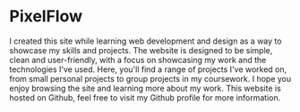 # PixelFlow
I created this site while learning web development and design as a way to showcase my skills and projects. The website is designed to be simple, clean and user-friendly, with a focus on showcasing my work and the technologies I've used. Here, you'll find a range of projects I've worked on, from small personal projects to group projects in my coursework. I hope you enjoy browsing the site and learning more about my work. This website is hosted on Github, feel free to visit my Github profile for more information.
